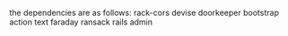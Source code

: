 the dependencies are as follows:
rack-cors
devise
doorkeeper
bootstrap
action text
faraday
ransack
rails admin

